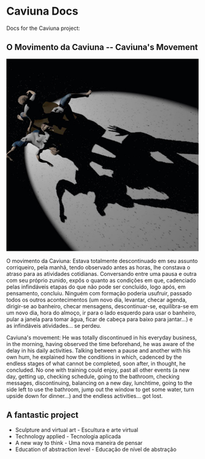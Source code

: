 # Caviuna Docs

Docs for the Caviuna project:

## O Movimento da Caviuna -- Caviuna's Movement

![Image](/img/movimento_caviuna.jpg)

O movimento da Caviuna: Estava totalmente descontinuado em seu assunto corriqueiro, pela manhã, tendo observado antes as
horas, lhe constava o atraso para as atividades cotidianas. Conversando entre uma pausa e outra
com seu próprio zunido, expôs o quanto as condições em que, cadenciado pelas infindáveis etapas
do que não pode ser concluído, logo após, em pensamento, concluiu. Ninguém com formação
poderia usufruir, passado todos os outros acontecimentos (um novo dia, levantar, checar agenda,
dirigir-se ao banheiro, checar mensagens, descontinuar-se, equilibra-se em um novo dia, hora do
almoço, ir para o lado esquerdo para usar o banheiro, pular a janela para tomar água, ficar de cabeça
para baixo para jantar...) e as infindáveis atividades… se perdeu.

Caviuna's movement: He was totally discontinued in his everyday business, in the morning, having observed the time beforehand, he was aware of the delay in his daily activities. Talking between a pause and another with his own hum, he explained how the conditions in which, cadenced by the endless stages of what cannot be completed, soon after, in thought, he concluded. No one with training could enjoy, past all other events (a new day, getting up, checking schedule, going to the bathroom, checking messages, discontinuing, balancing on a new day, lunchtime, going to the side left to use the bathroom, jump out the window to get some water, turn upside down for dinner...) and the endless activities... got lost.

## A fantastic project

* Sculpture and virtual art - Escultura e arte virtual
* Technology applied - Tecnologia aplicada
* A new way to think - Uma nova maneira de pensar
* Education of abstraction level - Educação de nível de abstração
